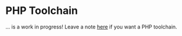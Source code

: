 # PHP Toolchain

... is a work in progress! Leave a note [here](https://github.com/sourcegraph/sourcegraph.com/issues/185) if you want a PHP toolchain.

